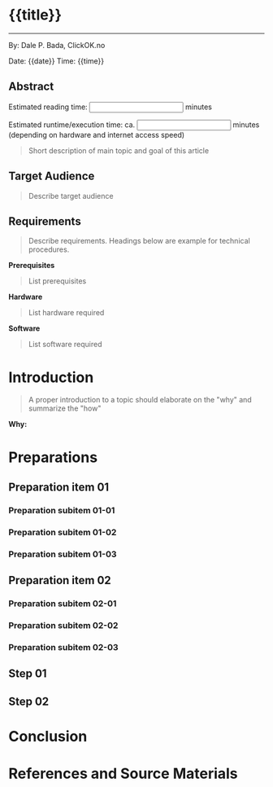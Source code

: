 # {{title}}
<hr>

By: Dale P. Bada, ClickOK.no<br>

Date: {{date}}
Time: {{time}}
  

## Abstract
Estimated reading time: <input> minutes</input>

Estimated runtime/execution time: ca. <input> minutes</input> (depending on hardware and internet access speed)

> Short description of main topic and goal of this article

## Target Audience

> Describe target audience

## Requirements

> Describe requirements. Headings below are example for technical procedures.

**Prerequisites**
> List prerequisites
  

**Hardware**
> List hardware required

**Software**
> List software required

# Introduction
> A proper introduction to a topic should elaborate on the "why" and summarize the "how"

**Why:**


# Preparations


## Preparation item 01


### Preparation subitem 01-01


### Preparation subitem 01-02


### Preparation subitem 01-03


## Preparation item 02


### Preparation subitem 02-01


### Preparation subitem 02-02


### Preparation subitem 02-03


## Step 01


## Step 02 


# Conclusion

# References and Source Materials

